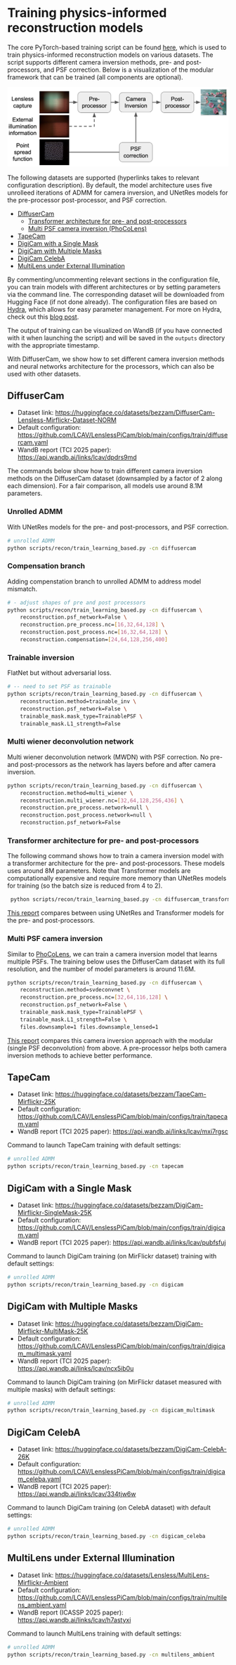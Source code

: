 # Training physics-informed reconstruction models

The core PyTorch-based training script can be found [here](https://github.com/LCAV/LenslessPiCam/blob/main/scripts/recon/train_learning_based.py), which is used to train physics-informed reconstruction models on various datasets. The script supports different camera inversion methods, pre- and post-processors, and PSF correction. Below is a visualization of the modular framework that can be trained (all components are optional).

![Modular framework](modular_framework.png)

The following datasets are supported (hyperlinks takes to relevant configuration description).
By default, the model architecture uses five unrolleed iterations of ADMM for camera inversion, and UNetRes models for the pre-processor post-processor, and PSF correction.

- [DiffuserCam](#diffusercam)
    - [Transformer architecture for pre- and post-processors](#transformer-architecture-for-pre--and-post-processors)
    - [Multi PSF camera inversion (PhoCoLens)](#multi-psf-camera-inversion)
- [TapeCam](#tapecam)
- [DigiCam with a Single Mask](#digicam-with-a-single-mask)
- [DigiCam with Multiple Masks](#digicam-with-multiple-masks)
- [DigiCam CelebA](#digicam-celeba)
- [MultiLens under External Illumination](#multilens-under-external-illumination)

By commenting/uncommenting relevant sections in the configuration file, you can train models with different architectures or by setting parameters via the command line. 
The corresponding dataset will be downloaded from Hugging Face (if not done already).
The configuration files are based on [Hydra](https://hydra.cc/docs/intro/), which allows for easy parameter management. For more on Hydra, check out this [blog post](https://medium.com/@bezzam/hydra-for-cleaner-python-code-and-better-reproducibility-in-research-c035028101f9).

The output of training can be visualized on WandB (if you have connected with it when launching the script) and will be saved in the `outputs` directory with the appropriate timestamp.

With DiffuserCam, we show how to set different camera inversion methods and neural networks architecture for the processors, which can also be used with other datasets.


## DiffuserCam

- Dataset link: https://huggingface.co/datasets/bezzam/DiffuserCam-Lensless-Mirflickr-Dataset-NORM
- Default configuration: https://github.com/LCAV/LenslessPiCam/blob/main/configs/train/diffusercam.yaml
- WandB report (TCI 2025 paper): https://api.wandb.ai/links/lcav/dpdrs9md

The commands below show how to train different camera inversion methods on the DiffuserCam dataset (downsampled by a factor of 2 along each dimension). For a fair comparison, all models use around 8.1M parameters.

### Unrolled ADMM
With UNetRes models for the pre- and post-processors, and PSF correction.
```bash
# unrolled ADMM
python scripts/recon/train_learning_based.py -cn diffusercam
```

### Compensation branch
Adding compenstation branch to unrolled ADMM to address model mismatch.
```bash
# - adjust shapes of pre and post processors
python scripts/recon/train_learning_based.py -cn diffusercam \
    reconstruction.psf_network=False \
    reconstruction.pre_process.nc=[16,32,64,128] \
    reconstruction.post_process.nc=[16,32,64,128] \
    reconstruction.compensation=[24,64,128,256,400]
```

### Trainable inversion
FlatNet but without adversarial loss.
```bash
# -- need to set PSF as trainable
python scripts/recon/train_learning_based.py -cn diffusercam \
    reconstruction.method=trainable_inv \
    reconstruction.psf_network=False \
    trainable_mask.mask_type=TrainablePSF \
	trainable_mask.L1_strength=False
```

### Multi wiener deconvolution network
Multi wiener deconvolution network (MWDN) with PSF correction. No pre- and post-processors as the network
has layers before and after camera inversion.
```bash
python scripts/recon/train_learning_based.py -cn diffusercam \
    reconstruction.method=multi_wiener \
    reconstruction.multi_wiener.nc=[32,64,128,256,436] \
    reconstruction.pre_process.network=null \
    reconstruction.post_process.network=null \
    reconstruction.psf_network=False
```

### Transformer architecture for pre- and post-processors

The following command shows how to train a camera inversion model with a transformer architecture for the pre- and post-processors. These models uses around 8M parameters.
Note that Transformer models are computationally expensive and require more memory than UNetRes models for training (so the batch size is reduced from 4 to 2).
```bash
 python scripts/recon/train_learning_based.py -cn diffusercam_transformer
```
[This report](https://api.wandb.ai/links/lcav/mtbd9g2c) compares between using UNetRes and Transformer models for the pre- and post-processors.

### Multi PSF camera inversion

Similar to [PhoCoLens](https://phocolens.github.io/), we can train a camera inversion model that learns multiple PSFs. The training below uses the DiffuserCam dataset with its full resolution, and the number of model parameters is around 11.6M.
```bash
python scripts/recon/train_learning_based.py -cn diffusercam \
    reconstruction.method=svdeconvnet \
    reconstruction.pre_process.nc=[32,64,116,128] \
    reconstruction.psf_network=False \
    trainable_mask.mask_type=TrainablePSF \
	trainable_mask.L1_strength=False \
    files.downsample=1 files.downsample_lensed=1
```
[This report](https://wandb.ai/lcav/diffusercam_fullres/reports/Evaluating-SVDeconvNet-on-DiffuserCam-dataset--VmlldzoxMTcxMTg0NA?accessToken=g2p50wn2q1p4xu9ygfjkvak4ybk1gk4tt1aryjb0yx8u2nat3jxmcpnh7uq5x48i) compares this camera inversion approach with the modular (single PSF deconvolution) from above. A pre-processor helps both camera inversion methods to achieve better performance.

## TapeCam

- Dataset link: https://huggingface.co/datasets/bezzam/TapeCam-Mirflickr-25K
- Default configuration: https://github.com/LCAV/LenslessPiCam/blob/main/configs/train/tapecam.yaml
- WandB report (TCI 2025 paper): https://api.wandb.ai/links/lcav/mxi7rgsc

Command to launch TapeCam training with default settings:
```bash
# unrolled ADMM
python scripts/recon/train_learning_based.py -cn tapecam
```

## DigiCam with a Single Mask

- Dataset link: https://huggingface.co/datasets/bezzam/DigiCam-Mirflickr-SingleMask-25K
- Default configuration: https://github.com/LCAV/LenslessPiCam/blob/main/configs/train/digicam.yaml
- WandB report (TCI 2025 paper): https://api.wandb.ai/links/lcav/pubfsfuj

Command to launch DigiCam training (on MirFlickr dataset) training with default settings:
```bash
# unrolled ADMM
python scripts/recon/train_learning_based.py -cn digicam
```

## DigiCam with Multiple Masks

- Dataset link: https://huggingface.co/datasets/bezzam/DigiCam-Mirflickr-MultiMask-25K
- Default configuration: https://github.com/LCAV/LenslessPiCam/blob/main/configs/train/digicam_multimask.yaml
- WandB report (TCI 2025 paper): https://api.wandb.ai/links/lcav/ncx5ib0u

Command to launch DigiCam training (on MirFlickr dataset measured with multiple masks) with default settings:
```bash
# unrolled ADMM
python scripts/recon/train_learning_based.py -cn digicam_multimask
```

## DigiCam CelebA

- Dataset link: https://huggingface.co/datasets/bezzam/DigiCam-CelebA-26K
- Default configuration: https://github.com/LCAV/LenslessPiCam/blob/main/configs/train/digicam_celeba.yaml
- WandB report (TCI 2025 paper): https://api.wandb.ai/links/lcav/334tjw6w

Command to launch DigiCam training (on CelebA dataset) with default settings:
```bash
# unrolled ADMM
python scripts/recon/train_learning_based.py -cn digicam_celeba
```

## MultiLens under External Illumination

- Dataset link: https://huggingface.co/datasets/Lensless/MultiLens-Mirflickr-Ambient
- Default configuration: https://github.com/LCAV/LenslessPiCam/blob/main/configs/train/multilens_ambient.yaml
- WandB report (ICASSP 2025 paper): https://api.wandb.ai/links/lcav/h7astyxi

Command to launch MultiLens training with default settings:
```bash
# unrolled ADMM
python scripts/recon/train_learning_based.py -cn multilens_ambient
```
